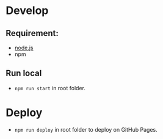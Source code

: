 
# Develop
## Requirement:
* [node.js](https://nodejs.org/en/download/)
* npm

## Run local
* `npm run start` in root folder.

# Deploy
* `npm run deploy` in root folder to deploy on GitHub Pages.